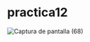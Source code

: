 # practica12
![Captura de pantalla (68)](https://github.com/brandon48d/practica12/assets/147564408/eb527fe3-ac7d-48e3-9e15-af3a738ce7f0)
